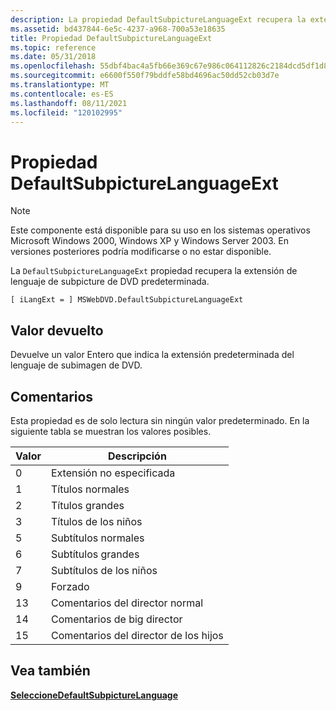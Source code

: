 ```yaml
---
description: La propiedad DefaultSubpictureLanguageExt recupera la extensión de lenguaje de subpicture de DVD predeterminada.
ms.assetid: bd437844-6e5c-4237-a968-700a53e18635
title: Propiedad DefaultSubpictureLanguageExt
ms.topic: reference
ms.date: 05/31/2018
ms.openlocfilehash: 55dbf4bac4a5fb66e369c67e986c064112826c2184dcd5df1d858235632cba98
ms.sourcegitcommit: e6600f550f79bddfe58bd4696ac50dd52cb03d7e
ms.translationtype: MT
ms.contentlocale: es-ES
ms.lasthandoff: 08/11/2021
ms.locfileid: "120102995"
---
```

# <a name="defaultsubpicturelanguageext-property"></a>Propiedad DefaultSubpictureLanguageExt

> [!Note]  
> Este componente está disponible para su uso en los sistemas operativos Microsoft Windows 2000, Windows XP y Windows Server 2003. En versiones posteriores podría modificarse o no estar disponible.

 

La `DefaultSubpictureLanguageExt` propiedad recupera la extensión de lenguaje de subpicture de DVD predeterminada.

``` syntax
[ iLangExt = ] MSWebDVD.DefaultSubpictureLanguageExt
```

## <a name="return-value"></a>Valor devuelto

Devuelve un valor Entero que indica la extensión predeterminada del lenguaje de subimagen de DVD.

## <a name="remarks"></a>Comentarios

Esta propiedad es de solo lectura sin ningún valor predeterminado. En la siguiente tabla se muestran los valores posibles.



| Valor | Descripción                    |
|-------|--------------------------------|
| 0     | Extensión no especificada        |
| 1     | Títulos normales                |
| 2     | Títulos grandes                   |
| 3     | Títulos de los niños            |
| 5     | Subtítulos normales         |
| 6     | Subtítulos grandes            |
| 7     | Subtítulos de los niños     |
| 9     | Forzado                         |
| 13    | Comentarios del director normal     |
| 14    | Comentarios de big director        |
| 15    | Comentarios del director de los hijos |



 

## <a name="see-also"></a>Vea también

<dl> <dt>

[**SeleccioneDefaultSubpictureLanguage**](selectdefaultsubpicturelanguage-method.md)
</dt> </dl>

 

 



